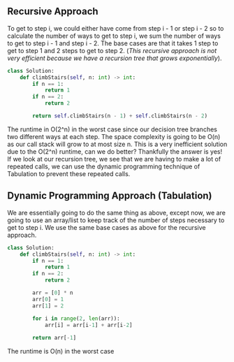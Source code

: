 ## Recursive Approach
To get to step i, we could either have come from step i - 1 or step i - 2 so to calculate the number of ways to get to step i, we sum the number of ways to get to step i - 1 and step i - 2. The base cases are that it takes 1 step to get to step 1 and 2 steps to get to step 2. (*This recursive approach is not very efficient because we have a recursion tree that grows exponentially*).
``` python
class Solution:
    def climbStairs(self, n: int) -> int:
        if n == 1:
            return 1
        if n == 2:
            return 2

        return self.climbStairs(n - 1) + self.climbStairs(n - 2)
```
The runtime in O(2^n) in the worst case since our decision tree branches two different ways at each step. The space complexity is going to be O(n) as our call stack will grow to at most size n. This is a very inefficient solution due to the O(2^n) runtime, can we do better? Thankfully the answer is yes! If we look at our recursion tree, we see that we are having to make a lot of repeated calls, we can use the dynamic programming technique of Tabulation to prevent these repeated calls.
## Dynamic Programming Approach (Tabulation)
We are essentially going to do the same thing as above, except now, we are going to use an array/list to keep track of the number of steps necessary to get to step i. We use the same base cases as above for the recursive approach.
``` python
class Solution:
    def climbStairs(self, n: int) -> int:
        if n == 1:
            return 1
        if n == 2:
            return 2

        arr = [0] * n
        arr[0] = 1
        arr[1] = 2

        for i in range(2, len(arr)):
            arr[i] = arr[i-1] + arr[i-2]
  
        return arr[-1]
```
The runtime is O(n) in the worst case